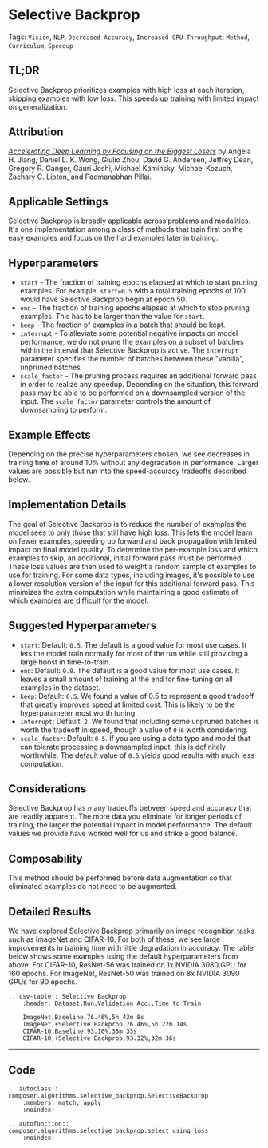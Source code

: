 # Selective Backprop

Tags: `Vision`, `NLP`, `Decreased Accuracy`, `Increased GPU Throughput`, `Method`, `Curriculum`, `Speedup`

## TL;DR

Selective Backprop prioritizes examples with high loss at each iteration, skipping examples with low loss. This speeds up training with limited impact on generalization.

## Attribution

*[Accelerating Deep Learning by Focusing on the Biggest Losers](https://arxiv.org/abs/1910.00762)* by Angela H. Jiang, Daniel L. K. Wong, Giulio Zhou, David G. Andersen, Jeffrey Dean, Gregory R. Ganger, Gauri Joshi, Michael Kaminsky, Michael Kozuch, Zachary C. Lipton, and Padmanabhan Pillai.

## Applicable Settings

Selective Backprop is broadly applicable across problems and modalities. It's one implementation among a class of methods that train first on the easy examples and focus on the hard examples later in training.

## Hyperparameters

- `start` - The fraction of training epochs elapsed at which to start pruning examples. For example, `start=0.5` with a total training epochs of 100 would have Selective Backprop begin at epoch 50.
- `end` -  The fraction of training epochs elapsed at which to stop pruning examples. This has to be larger than the value for `start`.
- `keep` - The fraction of examples in a batch that should be kept.
- `interrupt` - To alleviate some potential negative impacts on model performance, we do not prune the examples on a subset of batches within the interval that Selective Backprop is active. The `interrupt` parameter specifies the number of batches between these "vanilla", unpruned batches.
- `scale_factor` - The pruning process requires an additional forward pass in order to realize any speedup. Depending on the situation, this forward pass may be able to be performed on a downsampled version of the input. The `scale_factor` parameter controls the amount of downsampling to perform.

## Example Effects

Depending on the precise hyperparameters chosen, we see decreases in training time of around 10% without any degradation in performance. Larger values are possible but run into the speed-accuracy tradeoffs described below.

## Implementation Details

The goal of Selective Backprop is to reduce the number of examples the model sees to only those that still have high loss. This lets the model learn on fewer examples, speeding up forward and back propagation with limited impact on final model quality. To determine the per-example loss and which examples to skip, an additional, initial forward pass must be performed. These loss values are then used to weight a random sample of examples to use for training. For some data types, including images, it's possible to use a lower resolution version of the input for this additional forward pass. This minimizes the extra computation while maintaining a good estimate of which examples are difficult for the model.

## Suggested Hyperparameters

- `start`: Default: `0.5`. The default is a good value for most use cases. It lets the model train normally for most of the run while still providing a large boost in time-to-train.
- `end`: Default: `0.9`. The default is a good value for most use cases. It leaves a small amount of training at the end for fine-tuning on all examples in the dataset.
- `keep`: Default: `0.5`. We found a value of 0.5 to represent a good tradeoff that greatly improves speed at limited cost. This is likely to be the hyperparameter most worth tuning.
- `interrupt`: Default: `2`. We found that including some unpruned batches is worth the tradeoff in speed, though a value of `0` is worth considering.
- `scale_factor`: Default: `0.5`. If you are using a data type and model that can tolerate processing a downsampled input, this is definitely worthwhile. The default value of `0.5` yields good results with much less computation.

## Considerations

Selective Backprop has many tradeoffs between speed and accuracy that are readily apparent. The more data you eliminate for longer periods of training, the larger the potential impact in model performance. The default values we provide have worked well for us and strike a good balance.

## Composability

This method should be performed before data augmentation so that eliminated examples do not need to be augmented.

## Detailed Results

We have explored Selective Backprop primarily on image recognition tasks such as ImageNet and CIFAR-10. For both of these, we see large improvements in training time with little degradation in accuracy. The table below shows some examples using the default hyperparameters from above. For CIFAR-10, ResNet-56 was trained on 1x NVIDIA 3080 GPU for 160 epochs. For ImageNet, ResNet-50 was trained on 8x NVIDIA 3090 GPUs for 90 epochs.

```{eval-rst}
.. csv-table:: Selective Backprop
    :header: Dataset,Run,Validation Acc.,Time to Train

    ImageNet,Baseline,76.46%,5h 43m 8s
    ImageNet,+Selective Backprop,76.46%,5h 22m 14s
    CIFAR-10,Baseline,93.16%,35m 33s
    CIFAR-10,+Selective Backprop,93.32%,32m 36s
```

---

## Code

```{eval-rst}
.. autoclass:: composer.algorithms.selective_backprop.SelectiveBackprop
    :members: match, apply
    :noindex:

.. autofunction:: composer.algorithms.selective_backprop.select_using_loss
    :noindex:
```
